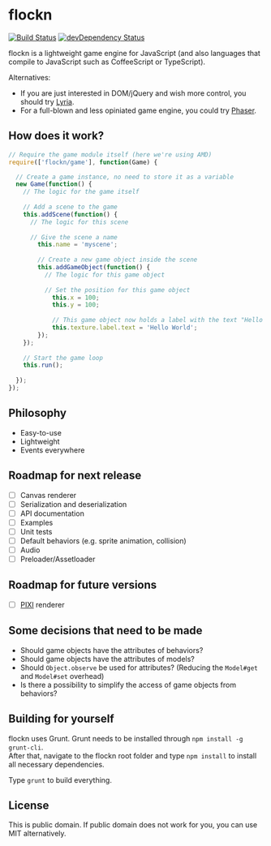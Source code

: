 flockn
======

[![Build Status](https://travis-ci.org/freezedev/flockn.svg?branch=master)](https://travis-ci.org/freezedev/flockn)
[![devDependency Status](https://david-dm.org/freezedev/flockn/dev-status.svg)](https://david-dm.org/freezedev/flockn#info=devDependencies)

flockn is a lightweight game engine for JavaScript (and also languages that compile to JavaScript such as CoffeeScript or TypeScript).

Alternatives:
* If you are just interested in DOM/jQuery and wish more control, you should try [Lyria](https://github.com/freezedev/lyria).
* For a full-blown and less opiniated game engine, you could try [Phaser](https://github.com/photonstorm/phaser).

How does it work?
-----------------

```javascript
// Require the game module itself (here we're using AMD)
require(['flockn/game'], function(Game) {

  // Create a game instance, no need to store it as a variable
  new Game(function() {
    // The logic for the game itself
  
    // Add a scene to the game
    this.addScene(function() {
      // The logic for this scene
      
      // Give the scene a name
    	this.name = 'myscene';
    	
    	// Create a new game object inside the scene
    	this.addGameObject(function() {
    	  // The logic for this game object
    	
    	  // Set the position for this game object
    		this.x = 100;
    		this.y = 100;
    		
    		// This game object now holds a label with the text "Hello World"
    		this.texture.label.text = 'Hello World';
    	});
    });
    
    // Start the game loop
    this.run();
  
  });
});
```

Philosophy
----------
* Easy-to-use
* Lightweight
* Events everywhere

Roadmap for next release
------------------------
- [ ] Canvas renderer
- [ ] Serialization and deserialization
- [ ] API documentation
- [ ] Examples
- [ ] Unit tests
- [ ] Default behaviors (e.g. sprite animation, collision)
- [ ] Audio
- [ ] Preloader/Assetloader

Roadmap for future versions
---------------------------
- [ ] [PIXI](https://github.com/GoodBoyDigital/pixi.js) renderer

Some decisions that need to be made
-----------------------------------
- Should game objects have the attributes of behaviors?
- Should game objects have the attributes of models?
- Should `Object.observe` be used for attributes? (Reducing the `Model#get` and `Model#set` overhead)
- Is there a possibility to simplify the access of game objects from behaviors?

Building for yourself
---------------------
flockn uses Grunt. Grunt needs to be installed through `npm install -g grunt-cli`.  
After that, navigate to the flockn root folder and type `npm install` to install all necessary dependencies.  

Type `grunt` to build everything.

License
-------
This is public domain. If public domain does not work for you, you can use MIT alternatively.
